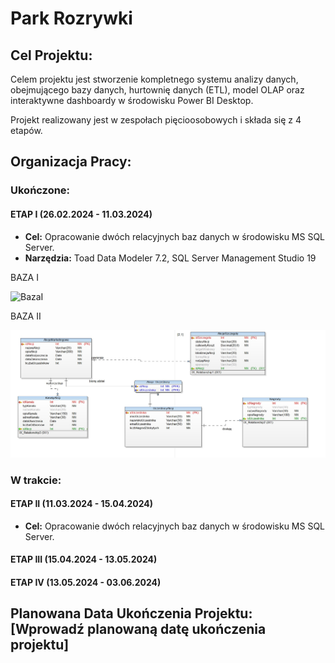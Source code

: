 # Park Rozrywki

## Cel Projektu:
Celem projektu jest stworzenie kompletnego systemu analizy danych, obejmującego bazy danych, hurtownię danych (ETL), model OLAP oraz interaktywne dashboardy w środowisku Power BI Desktop.

Projekt realizowany jest w zespołach pięcioosobowych i składa się z 4 etapów.

## Organizacja Pracy:

### Ukończone: 
#### ETAP I (26.02.2024 - 11.03.2024)
- **Cel:** Opracowanie dwóch relacyjnych baz danych w środowisku MS SQL Server.
- **Narzędzia:** Toad Data Modeler 7.2, SQL Server Management Studio 19
  
BAZA I

![BazaI](schemat2.jpg)

BAZA II

![BazaII](schemat1.jpg)


### W trakcie: 
#### ETAP II (11.03.2024 - 15.04.2024)
- **Cel:** Opracowanie dwóch relacyjnych baz danych w środowisku MS SQL Server.

#### ETAP III (15.04.2024 - 13.05.2024)

#### ETAP IV (13.05.2024 - 03.06.2024)

## Planowana Data Ukończenia Projektu: [Wprowadź planowaną datę ukończenia projektu]
